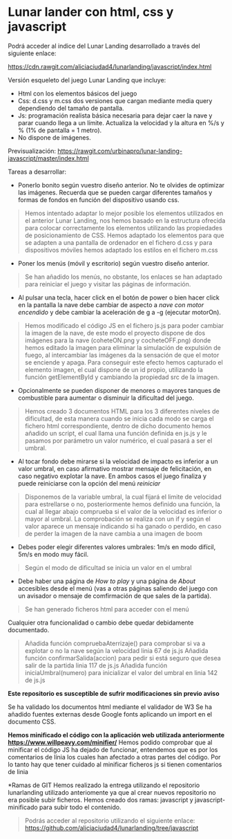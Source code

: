 # Lunar lander con html, css y javascript

Podrá acceder al indice del Lunar Landing desarrollado a través del siguiente enlace:

https://cdn.rawgit.com/aliciaciudad4/lunarlanding/javascript/index.html

Versión esqueleto del juego Lunar Landing que incluye:

* Html con los elementos básicos del juego
* Css: d.css y m.css dos versiones que cargan mediante media query dependiendo del tamaño de pantalla.
* Js: programación realista básica necesaria para dejar caer la nave y parar cuando llega a un límite. Actualiza la velocidad y la altura en %/s y % (1% de pantalla = 1 metro).
* No dispone de imágenes.

Previsualización: https://rawgit.com/urbinapro/lunar-landing-javascript/master/index.html

Tareas a desarrollar:
* Ponerlo bonito según vuestro diseño anterior. No te olvides de optimizar las imágenes. Recuerda que se pueden cargar diferentes tamaños y formas de fondos en función del dispositivo usando css.

>Hemos intentado adaptar lo mejor posible los elementos utilizados en el anterior Lunar Landing, nos hemos basado en la estructura ofrecida para colocar correctamente los elementos utilizando las propiedades de posicionamiento de CSS. Hemos adaptado los elementos para que se adapten a una pantalla de ordenador en el fichero d.css y para dispositivos móviles hemos adaptado los estilos en el fichero m.css

* Poner los menús (móvil y escritorio) según vuestro diseño anterior.

>Se han añadido los menús, no obstante, los enlaces se han adaptado para reiniciar el juego y visitar las páginas de información. 

* Al pulsar una tecla, hacer click en el botón de power o bien hacer click en la pantalla la nave debe cambiar de aspecto a *nave con motor encendido* y debe cambiar la aceleración de g a -g (ejecutar motorOn).

> Hemos modificado el código JS en el fichero js.js para poder cambiar la imagen de la nave, de este modo el proyecto dispone de dos imágenes para la nave (coheteON.png y cocheteOFF.png) donde hemos editado la imagen para eliminar la simulación de expulsión de fuego, al intercambiar las imágenes da la sensación de que el motor se enciende y apaga.
> Para conseguir este efecto hemos capturado el elemento imagen, el cual dispone de un id propio, utilizando la función getElementById y cambiando la propiedad src de la imagen.

* Opcionalmente se pueden disponer de menores o mayores tanques de combustible para aumentar o disminuir la dificultad del juego.

>Hemos creado 3 documentos HTML para los 3 diferentes niveles de dificultad, de esta manera cuando se inicia cada modo se carga el fichero html correspondiente, dentro de dicho documento hemos añadido un script, el cual llama una función definida en js.js y le pasamos por parámetro un valor numérico, el cual pasará a ser el umbral.

* Al tocar fondo debe mirarse si la velocidad de impacto es inferior a un valor umbral, en caso afirmativo mostrar mensaje de felicitación, en caso negativo explotar la nave. En ambos casos el juego finaliza y puede reiniciarse con la opción del menú *reiniciar*

>Disponemos de la variable umbral, la cual fijará el limite de velocidad para estrellarse o no, posteriormente hemos definido una función, la cual al llegar abajo comprueba si el valor de la velocidad es inferior o mayor al umbral. La comprobación se realiza con un if y según el valor aparece un mensaje indicando si ha ganado o perdido, en caso de perder la imagen de la nave cambia a una imagen de boom

* Debes poder elegir diferentes valores umbrales: 1m/s en modo difícil, 5m/s en modo muy fácil.

>Según el modo de dificultad se inicia un valor en el umbral

* Debe haber una página de *How to play* y una página de *About* accesibles desde el menú (vas a otras páginas saliendo del juego con un avisador o mensaje de comfirmación de que sales de la partida).

> Se han generado ficheros html para acceder con el menú

Cualquier otra funcionalidad o cambio debe quedar debidamente documentado.
> Añadida función compruebaAterrizaje() para comprobar si va a explotar o no la nave según la velocidad linia 67 de js.js
> Añadida función confirmarSalida(accion) para pedir si está seguro que desea salir de la partida linia 117 de js.js
> Añadida función iniciaUmbral(numero) para inicializar el valor del umbral en linia 142 de js.js
>

**Este repositorio es susceptible de sufrir modificaciones sin previo aviso**

Se ha validado los documentos html mediante el validador de W3
Se ha añadido fuentes externas desde Google fonts aplicando un import en el documento CSS.

**Hemos minificado el código con la aplicación web utilizada anteriormente https://www.willpeavy.com/minifier/**
Hemos podido comprobar que al minificar el código JS ha dejado de funcionar, entendemos que es por los comentarios de línia los cuales han afectado a otras partes del código. Por lo tanto hay que tener cuidado al minificar ficheros js si tienen comentarios de linia

*Ramas de GIT
Hemos realizado la entrega utilizando el repositorio lunarlanding utilizado anteriomente ya que al crear nuevos repositorio no era posible subir ficheros.
Hemos creado dos ramas: javascript y javascript-minificado para subir todo el contenido.

>Podrás acceder al repositorio utilizando el siguiente enlace: https://github.com/aliciaciudad4/lunarlanding/tree/javascript